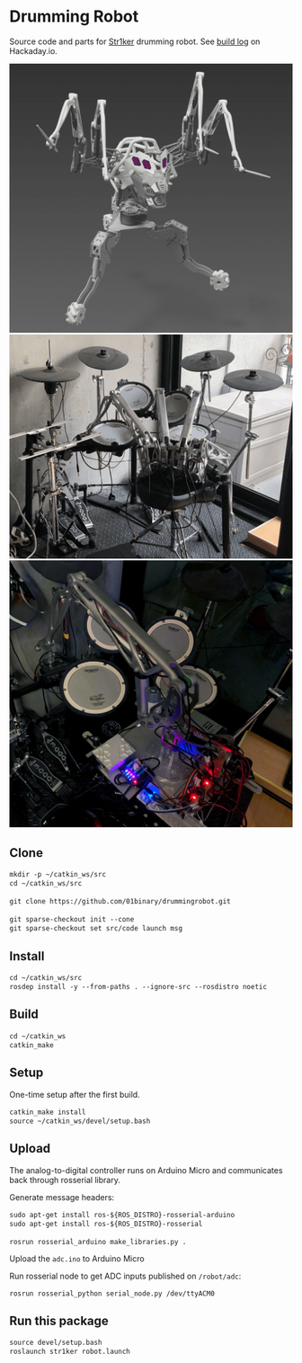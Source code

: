# Drumming Robot

Source code and parts for [Str1ker](https://www.01binary.us/projects/drumming-robot/) drumming robot. See [build log](https://hackaday.io/project/171607-drumming-robot) on Hackaday.io.

![body](./doc/readme/body.png)
![arms](./doc/readme/arms.png)
![wiring](./doc/readme/wiring.jpeg)

## Clone

```
mkdir -p ~/catkin_ws/src
cd ~/catkin_ws/src

git clone https://github.com/01binary/drummingrobot.git

git sparse-checkout init --cone
git sparse-checkout set src/code launch msg
```

## Install

```
cd ~/catkin_ws/src
rosdep install -y --from-paths . --ignore-src --rosdistro noetic
```

## Build

```
cd ~/catkin_ws
catkin_make
```

## Setup

One-time setup after the first build.

```
catkin_make install
source ~/catkin_ws/devel/setup.bash
```

## Upload

The analog-to-digital controller runs on Arduino Micro and communicates back through rosserial library.

Generate message headers:

```
sudo apt-get install ros-${ROS_DISTRO}-rosserial-arduino
sudo apt-get install ros-${ROS_DISTRO}-rosserial

rosrun rosserial_arduino make_libraries.py .
```

Upload the `adc.ino` to Arduino Micro

Run rosserial node to get ADC inputs published on `/robot/adc`:

```
rosrun rosserial_python serial_node.py /dev/ttyACM0
```

## Run this package

```
source devel/setup.bash
roslaunch str1ker robot.launch
```
